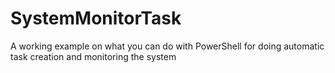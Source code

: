 # SystemMonitorTask
A working example on what you can do with PowerShell for doing automatic task creation and monitoring the system
